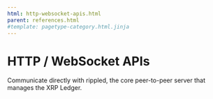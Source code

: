 ```yaml
---
html: http-websocket-apis.html
parent: references.html
#template: pagetype-category.html.jinja
---
```

# HTTP / WebSocket APIs

Communicate directly with rippled, the core peer-to-peer server that manages the XRP Ledger.

